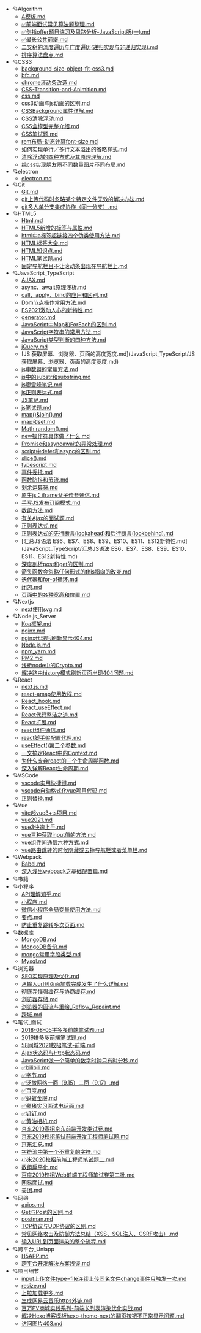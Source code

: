 - :cupid:Algorithm
   - [A模板.md](Algorithm/A模板.md)
   - [✅前端面试常见算法题整理.md](Algorithm/✅前端面试常见算法题整理.md)
   - [✅剑指offer题目练习及思路分析-JavaScript版(一).md](Algorithm/✅剑指offer题目练习及思路分析-JavaScript版(一).md)
   - [✅最长公共前缀.md](Algorithm/✅最长公共前缀.md)
   - [二叉树的深度遍历与广度遍历(递归实现与非递归实现).md](Algorithm/二叉树的深度遍历与广度遍历(递归实现与非递归实现).md)
   - [排序算法盘点.md](Algorithm/排序算法盘点.md)
- :cupid:CSS3
   - [background-size-object-fit-css3.md](CSS3/background-size-object-fit-css3.md)
   - [bfc.md](CSS3/bfc.md)
   - [chrome滚动条改造.md](CSS3/chrome滚动条改造.md)
   - [CSS-Transition-and-Animition.md](CSS3/CSS-Transition-and-Animition.md)
   - [css.md](CSS3/css.md)
   - [css3动画与js动画的区别.md](CSS3/css3动画与js动画的区别.md)
   - [CSSBackground属性详解.md](CSS3/CSSBackground属性详解.md)
   - [CSS清除浮动.md](CSS3/CSS清除浮动.md)
   - [CSS盒模型完整介绍.md](CSS3/CSS盒模型完整介绍.md)
   - [CSS笔试题.md](CSS3/CSS笔试题.md)
   - [rem布局-动态计算font-size.md](CSS3/rem布局-动态计算font-size.md)
   - [如何实现单行／多行文本溢出的省略样式.md](CSS3/如何实现单行／多行文本溢出的省略样式.md)
   - [清除浮动的四种方式及其原理理解.md](CSS3/清除浮动的四种方式及其原理理解.md)
   - [纯css实现朋友圈不同数量图片不同布局.md](CSS3/纯css实现朋友圈不同数量图片不同布局.md)
- :cupid:electron
   - [electron.md](electron/electron.md)
- :cupid:Git
   - [Git.md](Git/Git.md)
   - [git上传代码时忽略某个特定文件无效的解决办法.md](Git/git上传代码时忽略某个特定文件无效的解决办法.md)
   - [git多人单分支集成协作（同一分支）.md](Git/git多人单分支集成协作（同一分支）.md)
- :cupid:HTML5
   - [Html.md](HTML5/Html.md)
   - [HTML5新增的标签与属性.md](HTML5/HTML5新增的标签与属性.md)
   - [html中a标签超链接四个伪类使用方法.md](HTML5/html中a标签超链接四个伪类使用方法.md)
   - [HTML标签大全.md](HTML5/HTML标签大全.md)
   - [HTML知识点.md](HTML5/HTML知识点.md)
   - [HTML笔试题.md](HTML5/HTML笔试题.md)
   - [固定导航栏且不让滚动条出现在导航栏上.md](HTML5/固定导航栏且不让滚动条出现在导航栏上.md)
- :cupid:JavaScript_TypeScript
   - [AJAX.md](JavaScript_TypeScript/AJAX.md)
   - [async、await原理浅析.md](JavaScript_TypeScript/async、await原理浅析.md)
   - [call、apply、bind的应用和区别.md](JavaScript_TypeScript/call、apply、bind的应用和区别.md)
   - [Dom节点操作常用方法.md](JavaScript_TypeScript/Dom节点操作常用方法.md)
   - [ES2021激动人心的新特性.md](JavaScript_TypeScript/ES2021激动人心的新特性.md)
   - [generator.md](JavaScript_TypeScript/generator.md)
   - [JavaScript中Map和ForEach的区别.md](JavaScript_TypeScript/JavaScript中Map和ForEach的区别.md)
   - [JavaScript字符串的常用方法.md](JavaScript_TypeScript/JavaScript字符串的常用方法.md)
   - [JavaScript类型判断的四种方法.md](JavaScript_TypeScript/JavaScript类型判断的四种方法.md)
   - [jQuery.md](JavaScript_TypeScript/jQuery.md)
   - [JS 获取屏幕、浏览器、页面的高度宽度.md](JavaScript_TypeScript/JS 获取屏幕、浏览器、页面的高度宽度.md)
   - [js中数组的常用方法.md](JavaScript_TypeScript/js中数组的常用方法.md)
   - [js中的substr和substring.md](JavaScript_TypeScript/js中的substr和substring.md)
   - [js廖雪峰笔记.md](JavaScript_TypeScript/js廖雪峰笔记.md)
   - [js正则表达式.md](JavaScript_TypeScript/js正则表达式.md)
   - [JS笔记.md](JavaScript_TypeScript/JS笔记.md)
   - [js笔试题.md](JavaScript_TypeScript/js笔试题.md)
   - [map()&join().md](JavaScript_TypeScript/map()&join().md)
   - [map和set.md](JavaScript_TypeScript/map和set.md)
   - [Math.random().md](JavaScript_TypeScript/Math.random().md)
   - [new操作符具体做了什么.md](JavaScript_TypeScript/new操作符具体做了什么.md)
   - [Promise和asyncawait的异常处理.md](JavaScript_TypeScript/Promise和asyncawait的异常处理.md)
   - [script中defer和async的区别.md](JavaScript_TypeScript/script中defer和async的区别.md)
   - [slice().md](JavaScript_TypeScript/slice().md)
   - [typescript.md](JavaScript_TypeScript/typescript.md)
   - [事件委托.md](JavaScript_TypeScript/事件委托.md)
   - [函数防抖和节流.md](JavaScript_TypeScript/函数防抖和节流.md)
   - [剩余运算符.md](JavaScript_TypeScript/剩余运算符.md)
   - [原生js：iframe父子传参通信.md](JavaScript_TypeScript/原生js：iframe父子传参通信.md)
   - [手写JS发布订阅模式.md](JavaScript_TypeScript/手写JS发布订阅模式.md)
   - [数组方法.md](JavaScript_TypeScript/数组方法.md)
   - [有关Ajax的面试题.md](JavaScript_TypeScript/有关Ajax的面试题.md)
   - [正则表达式.md](JavaScript_TypeScript/正则表达式.md)
   - [正则表达式的先行断言(lookahead)和后行断言(lookbehind).md](JavaScript_TypeScript/正则表达式的先行断言(lookahead)和后行断言(lookbehind).md)
   - [汇总JS语法 ES6、ES7、ES8、ES9、ES10、ES11、ES12新特性.md](JavaScript_TypeScript/汇总JS语法 ES6、ES7、ES8、ES9、ES10、ES11、ES12新特性.md)
   - [深度剖析post和get的区别.md](JavaScript_TypeScript/深度剖析post和get的区别.md)
   - [箭头函数会忽略任何形式的this指向的改变.md](JavaScript_TypeScript/箭头函数会忽略任何形式的this指向的改变.md)
   - [迭代器和for-of循环.md](JavaScript_TypeScript/迭代器和for-of循环.md)
   - [闭包.md](JavaScript_TypeScript/闭包.md)
   - [页面中的各种宽高和位置.md](JavaScript_TypeScript/页面中的各种宽高和位置.md)
- :cupid:Nextjs
   - [next使用svg.md](Nextjs/next使用svg.md)
- :cupid:Node.js_Server
   - [Koa框架.md](Node.js_Server/Koa框架.md)
   - [nginx.md](Node.js_Server/nginx.md)
   - [nginx代理后刷新显示404.md](Node.js_Server/nginx代理后刷新显示404.md)
   - [Node.js.md](Node.js_Server/Node.js.md)
   - [npm_yarn.md](Node.js_Server/npm_yarn.md)
   - [PM2.md](Node.js_Server/PM2.md)
   - [浅析node中的Crypto.md](Node.js_Server/浅析node中的Crypto.md)
   - [解决路由history模式刷新页面出现404问题.md](Node.js_Server/解决路由history模式刷新页面出现404问题.md)
- :cupid:React
   - [next.js.md](React/next.js.md)
   - [react-amap使用教程.md](React/react-amap使用教程.md)
   - [React_hook.md](React/React_hook.md)
   - [React_useEffect.md](React/React_useEffect.md)
   - [React代码整洁之道.md](React/React代码整洁之道.md)
   - [React扩展.md](React/React扩展.md)
   - [react组件通信.md](React/react组件通信.md)
   - [react脚手架配置代理.md](React/react脚手架配置代理.md)
   - [useEffect()第二个参数.md](React/useEffect()第二个参数.md)
   - [一文搞定React中的Context.md](React/一文搞定React中的Context.md)
   - [为什么废弃react的三个生命周期函数.md](React/为什么废弃react的三个生命周期函数.md)
   - [深入详解React生命周期.md](React/深入详解React生命周期.md)
- :cupid:VSCode
   - [vscode实用快捷键.md](VSCode/vscode实用快捷键.md)
   - [vscode自动格式化vue项目代码.md](VSCode/vscode自动格式化vue项目代码.md)
   - [正则替换.md](VSCode/正则替换.md)
- :cupid:Vue
   - [vite起vue3+ts项目.md](Vue/vite起vue3+ts项目.md)
   - [vue2021.md](Vue/vue2021.md)
   - [vue3快速上手.md](Vue/vue3快速上手.md)
   - [vue三种获取input值的方法.md](Vue/vue三种获取input值的方法.md)
   - [vue组件间通信六种方式.md](Vue/vue组件间通信六种方式.md)
   - [vue路由跳转的时候隐藏或去掉导航栏或者菜单栏.md](Vue/vue路由跳转的时候隐藏或去掉导航栏或者菜单栏.md)
- :cupid:Webpack
   - [Babel.md](Webpack/Babel.md)
   - [深入浅出webpack之基础配置篇.md](Webpack/深入浅出webpack之基础配置篇.md)
- :cupid:书籍
- :cupid:小程序
   - [API理解知乎.md](小程序/API理解知乎.md)
   - [小程序.md](小程序/小程序.md)
   - [微信小程序全局变量使用方法.md](小程序/微信小程序全局变量使用方法.md)
   - [要点.md](小程序/要点.md)
   - [防止重复跳转多次页面.md](小程序/防止重复跳转多次页面.md)
- :cupid:数据库
   - [MongoDB.md](数据库/MongoDB.md)
   - [MongoDB备份.md](数据库/MongoDB备份.md)
   - [mongo常用字段类型.md](数据库/mongo常用字段类型.md)
   - [Mysql.md](数据库/Mysql.md)
- :cupid:浏览器
   - [SEO实现原理及优化.md](浏览器/SEO实现原理及优化.md)
   - [从输入url到页面加载完成发生了什么详解.md](浏览器/从输入url到页面加载完成发生了什么详解.md)
   - [彻底弄懂强缓存与协商缓存.md](浏览器/彻底弄懂强缓存与协商缓存.md)
   - [浏览器存储.md](浏览器/浏览器存储.md)
   - [浏览器的回流与重绘_Reflow_Repaint.md](浏览器/浏览器的回流与重绘_Reflow_Repaint.md)
   - [跨域.md](浏览器/跨域.md)
- :cupid:笔试_面试
   - [2018-08-05拼多多前端笔试题.md](笔试_面试/2018-08-05拼多多前端笔试题.md)
   - [2019拼多多前端笔试题.md](笔试_面试/2019拼多多前端笔试题.md)
   - [58同城2021校招笔试-前端.md](笔试_面试/58同城2021校招笔试-前端.md)
   - [Ajax状态码与Http状态码.md](笔试_面试/Ajax状态码与Http状态码.md)
   - [JavaScript做一个简单的数字时钟只有时分秒.md](笔试_面试/JavaScript做一个简单的数字时钟只有时分秒.md)
   - [✅bilibili.md](笔试_面试/✅bilibili.md)
   - [✅字节.md](笔试_面试/✅字节.md)
   - [✅泛微网络一面（9.15）二面（9.17）.md](笔试_面试/✅泛微网络一面（9.15）二面（9.17）.md)
   - [✅百度.md](笔试_面试/✅百度.md)
   - [✅蚂蚁金服.md](笔试_面试/✅蚂蚁金服.md)
   - [✅豪猪实习面试电话面.md](笔试_面试/✅豪猪实习面试电话面.md)
   - [✅钉钉.md](笔试_面试/✅钉钉.md)
   - [✅黄油相机.md](笔试_面试/✅黄油相机.md)
   - [京东2019春招京东前端开发类试卷.md](笔试_面试/京东2019春招京东前端开发类试卷.md)
   - [京东2019校招笔试前端开发工程师笔试题.md](笔试_面试/京东2019校招笔试前端开发工程师笔试题.md)
   - [京东汇总.md](笔试_面试/京东汇总.md)
   - [字符流中第一个不重复的字符.md](笔试_面试/字符流中第一个不重复的字符.md)
   - [小米2020校招前端工程师笔试题二.md](笔试_面试/小米2020校招前端工程师笔试题二.md)
   - [数组扁平化.md](笔试_面试/数组扁平化.md)
   - [百度2019校招Web前端工程师笔试卷第二批.md](笔试_面试/百度2019校招Web前端工程师笔试卷第二批.md)
   - [网易面试.md](笔试_面试/网易面试.md)
   - [美团.md](笔试_面试/美团.md)
- :cupid:网络
   - [axios.md](网络/axios.md)
   - [Get与Post的区别.md](网络/Get与Post的区别.md)
   - [postman.md](网络/postman.md)
   - [TCP协议与UDP协议的区别.md](网络/TCP协议与UDP协议的区别.md)
   - [常见网络攻击及防御方法总结（XSS、SQL注入、CSRF攻击）.md](网络/常见网络攻击及防御方法总结（XSS、SQL注入、CSRF攻击）.md)
   - [输入URL到页面渲染的整个流程.md](网络/输入URL到页面渲染的整个流程.md)
- :cupid:跨平台_Uniapp
   - [H5APP.md](跨平台_Uniapp/H5APP.md)
   - [跨平台开发解决方案浅谈.md](跨平台_Uniapp/跨平台开发解决方案浅谈.md)
- :cupid:项目细节
   - [input上传文件type=file连续上传同名文件change事件只触发一次.md](项目细节/input上传文件type=file连续上传同名文件change事件只触发一次.md)
   - [resize.md](项目细节/resize.md)
   - [上拉加载更多.md](项目细节/上拉加载更多.md)
   - [生成网易云音乐https外链.md](项目细节/生成网易云音乐https外链.md)
   - [百万PV商城实践系列-前端长列表渲染优化实战.md](项目细节/百万PV商城实践系列-前端长列表渲染优化实战.md)
   - [解决Hexo博客模板hexo-theme-next的翻页按钮不正常显示问题.md](项目细节/解决Hexo博客模板hexo-theme-next的翻页按钮不正常显示问题.md)
   - [访问图片403.md](项目细节/访问图片403.md)
